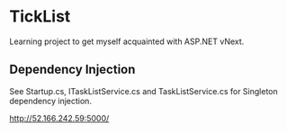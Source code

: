 # TickList

Learning project to get myself acquainted with ASP.NET vNext.

## Dependency Injection
See Startup.cs, ITaskListService.cs and TaskListService.cs for Singleton dependency injection. 

http://52.166.242.59:5000/
